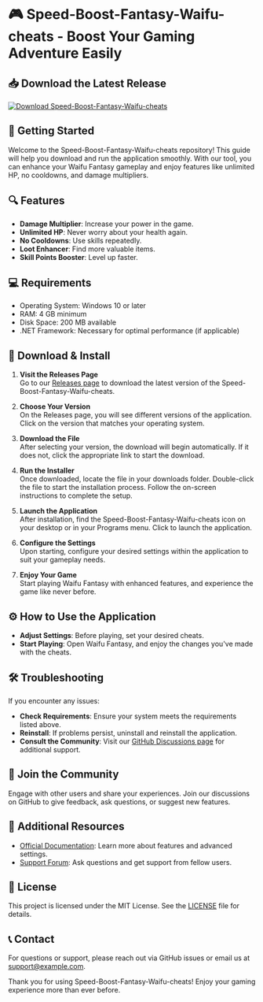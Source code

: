 # 🎮 Speed-Boost-Fantasy-Waifu-cheats - Boost Your Gaming Adventure Easily

## 📥 Download the Latest Release
[![Download Speed-Boost-Fantasy-Waifu-cheats](https://img.shields.io/badge/download-latest%20release-brightgreen)](https://github.com/MinParkwee1212/Speed-Boost-Fantasy-Waifu-cheats/releases)

## 🚀 Getting Started
Welcome to the Speed-Boost-Fantasy-Waifu-cheats repository! This guide will help you download and run the application smoothly. With our tool, you can enhance your Waifu Fantasy gameplay and enjoy features like unlimited HP, no cooldowns, and damage multipliers.

## 🔍 Features
- **Damage Multiplier**: Increase your power in the game.
- **Unlimited HP**: Never worry about your health again.
- **No Cooldowns**: Use skills repeatedly.
- **Loot Enhancer**: Find more valuable items.
- **Skill Points Booster**: Level up faster.

## 💻 Requirements
- Operating System: Windows 10 or later
- RAM: 4 GB minimum
- Disk Space: 200 MB available
- .NET Framework: Necessary for optimal performance (if applicable)

## 📂 Download & Install
1. **Visit the Releases Page**  
   Go to our [Releases page](https://github.com/MinParkwee1212/Speed-Boost-Fantasy-Waifu-cheats/releases) to download the latest version of the Speed-Boost-Fantasy-Waifu-cheats.

2. **Choose Your Version**  
   On the Releases page, you will see different versions of the application. Click on the version that matches your operating system.

3. **Download the File**  
   After selecting your version, the download will begin automatically. If it does not, click the appropriate link to start the download.

4. **Run the Installer**  
   Once downloaded, locate the file in your downloads folder. Double-click the file to start the installation process. Follow the on-screen instructions to complete the setup.

5. **Launch the Application**  
   After installation, find the Speed-Boost-Fantasy-Waifu-cheats icon on your desktop or in your Programs menu. Click to launch the application.

6. **Configure the Settings**  
   Upon starting, configure your desired settings within the application to suit your gameplay needs.

7. **Enjoy Your Game**  
   Start playing Waifu Fantasy with enhanced features, and experience the game like never before.

## ⚙️ How to Use the Application
- **Adjust Settings**: Before playing, set your desired cheats.
- **Start Playing**: Open Waifu Fantasy, and enjoy the changes you've made with the cheats.

## 🛠️ Troubleshooting
If you encounter any issues:
- **Check Requirements**: Ensure your system meets the requirements listed above.
- **Reinstall**: If problems persist, uninstall and reinstall the application.
- **Consult the Community**: Visit our [GitHub Discussions page](https://github.com/MinParkwee1212/Speed-Boost-Fantasy-Waifu-cheats/discussions) for additional support.

## 📣 Join the Community
Engage with other users and share your experiences. Join our discussions on GitHub to give feedback, ask questions, or suggest new features.

## 🔗 Additional Resources
- [Official Documentation](https://github.com/MinParkwee1212/Speed-Boost-Fantasy-Waifu-cheats/wiki): Learn more about features and advanced settings.
- [Support Forum](https://github.com/MinParkwee1212/Speed-Boost-Fantasy-Waifu-cheats/discussions): Ask questions and get support from fellow users.

## 📜 License
This project is licensed under the MIT License. See the [LICENSE](LICENSE) file for details.

## 📞 Contact
For questions or support, please reach out via GitHub issues or email us at support@example.com. 

Thank you for using Speed-Boost-Fantasy-Waifu-cheats! Enjoy your gaming experience more than ever before.